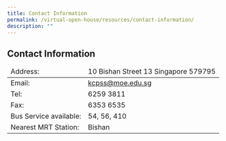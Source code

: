 ```yaml
---
title: Contact Information
permalink: /virtual-open-house/resources/contact-information/
description: ""
---
```

## Contact Information

<table>
<thead>
  <tr>
    <td>Address: </td>
    <td>10 Bishan Street 13 Singapore 579795</td>
  </tr>
</thead>
<tbody>
  <tr>
    <td>Email:</td>
    <td> <a href="mailto:kcpss@moe.edu.sg"> kcpss@moe.edu.sg</a></td>
  </tr>
  <tr>
    <td>Tel:</td>
    <td>6259 3811</td>
  </tr>
  <tr>
    <td>Fax:</td>
    <td>6353 6535</td>
  </tr>
  <tr>
    <td>Bus Service available:</td>
    <td>54, 56, 410</td>
  </tr>
  <tr>
    <td>Nearest MRT Station:</td>
    <td>Bishan</td>
  </tr>
</tbody>
</table>